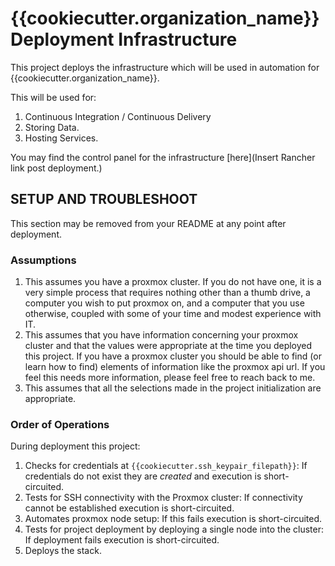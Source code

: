 # {{cookiecutter.organization_name}} Deployment Infrastructure

This project deploys the infrastructure which will be used in automation for {{cookiecutter.organization_name}}.

This will be used for:
1. Continuous Integration / Continuous Delivery
2. Storing Data.
3. Hosting Services.

You may find the control panel for the infrastructure [here](Insert Rancher link post deployment.)

## SETUP AND TROUBLESHOOT

This section may be removed from your README at any point after deployment.

### Assumptions

1. This assumes you have a proxmox cluster. If you do not have one, it is a very simple process that requires nothing other than a thumb drive, a computer you wish to put proxmox on, and a computer that you use otherwise, coupled with some of your time and modest experience with IT.
2. This assumes that you have information concerning your proxmox cluster and that the values were appropriate at the time you deployed this project. If you have a proxmox cluster you should be able to find (or learn how to find) elements of information like the proxmox api url. If you feel this needs more information, please feel free to reach back to me.
3. This assumes that all the selections made in the project initialization are appropriate.

### Order of Operations

During deployment this project:

1. Checks for credentials at `{{cookiecutter.ssh_keypair_filepath}}`: If credentials do not exist they are *created* and execution is short-circuited.
2. Tests for SSH connectivity with the Proxmox cluster: If connectivity cannot be established execution is short-circuited.
3. Automates proxmox node setup: If this fails execution is short-circuited.
4. Tests for project deployment by deploying a single node into the cluster: If deployment fails execution is short-circuited.
5. Deploys the stack.